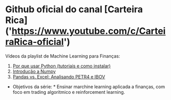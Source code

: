 # Github oficial do canal [Carteira Rica] ('https://www.youtube.com/c/CarteiraRica-oficial')

Vídeos da playlist de Machine Learning para Finanças:
1. [Por que usar Python (tutoriais e como instalar)]('https://youtu.be/WpvCJACGew4')
2. [Introdução a Numpy]('https://youtu.be/tYiU3ePMroQ')
3. [Pandas vs. Excel: Analisando PETR4 e IBOV]('https://youtu.be/0F4EwwJk2RU')

* Objetivos da série: *
Ensinar marchine learning aplicada a finanças, com foco em trading algoritmico e reinforcement learning.
